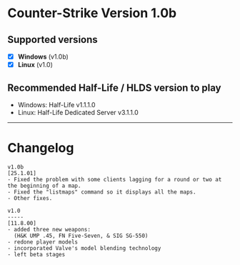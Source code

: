 # Counter-Strike Version 1.0b

## Supported versions
- [x] **Windows** (v1.0b)
- [x] **Linux** (v1.0)

## Recommended Half-Life / HLDS version to play
- Windows: Half-Life v1.1.1.0
- Linux: Half-Life Dedicated Server v3.1.1.0
_____

# Changelog

```
v1.0b
[25.1.01]
- Fixed the problem with some clients lagging for a round or two at the beginning of a map.
- Fixed the "listmaps" command so it displays all the maps.
- Other fixes.

v1.0
-----
[11.8.00]
- added three new weapons:
  (H&K UMP .45, FN Five-Seven, & SIG SG-550)
- redone player models
- incorporated Valve's model blending technology
- left beta stages
```